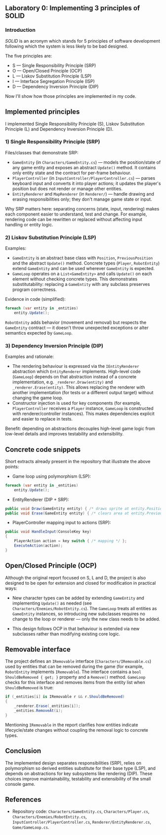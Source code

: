 ## Laboratory 0: Implementing 3 principles of SOLID

### Introduction

_SOLID_ is an acronym which stands for 5 principles of software development following which the system is less likely to be bad designed.

The five principles are:

- S — Single Responsibility Principle (SRP)
- O — Open/Closed Principle (OCP)
- L — Liskov Substitution Principle (LSP)
- I — Interface Segregation Principle (ISP)
- D — Dependency Inversion Principle (DIP)

Now I'll show how those principles are implemented in my code. 

## Implemented principles

I implemented Single Responsibility Principle (S), Liskov Substitution Principle (L) and Dependency Inversion Principle (D).

### 1) Single Responsibility Principle (SRP)

Files/classes that demonstrate SRP:

- `GameEntity` (in `Characters/GameEntity.cs`) — models the position/state of any game entity and exposes an abstract `Update()` method. It contains only entity state and the contract for per-frame behaviour.
- `PlayerController` (in `InputController/PlayerController.cs`) — parses keyboard input and converts it into player actions; it updates the player's position but does not render or manage other entities.
- `EntityRenderer` and `MapRenderer` (in `Renderer/`) — handle drawing and erasing responsibilities only; they don't manage game state or input.

Why SRP matters here: separating concerns (state, input, rendering) makes each component easier to understand, test and change. For example, rendering code can be rewritten or replaced without affecting input handling or entity logic.

### 2) Liskov Substitution Principle (LSP)

Examples:

- `GameEntity` is an abstract base class with `Position`, `PreviousPosition` and the abstract `Update()` method. Concrete types (`Player`, `RobotEntity`) extend `GameEntity` and can be used wherever `GameEntity` is expected.
- `GameLoop` operates on a `List<GameEntity>` and calls `Update()` on each element without checking concrete types. This demonstrates substitutability: replacing a `GameEntity` with any subclass preserves program correctness.

Evidence in code (simplified):

```csharp
foreach (var entity in _entities)
	entity.Update();
```

`RobotEntity` adds behavior (movement and removal) but respects the `GameEntity` contract — it doesn't throw unexpected exceptions or alter semantics expected by `GameLoop`.

### 3) Dependency Inversion Principle (DIP)

Examples and rationale:

- The rendering behaviour is expressed via the `IEntityRenderer` abstraction which `EntityRenderer` implements. High-level code (`GameLoop`) depends on that abstraction instead of a concrete implementation, e.g. `_renderer.Draw(entity)` and `_renderer.Erase(entity)`. This allows replacing the renderer with another implementation (for tests or a different output target) without changing the game loop.
- Constructor injection is used for key components (for example, `PlayerController` receives a `Player` instance, `GameLoop` is constructed with renderer/controller instances). This makes dependencies explicit and easier to replace in tests.

Benefit: depending on abstractions decouples high-level game logic from low-level details and improves testability and extensibility.

## Concrete code snippets

Short extracts already present in the repository that illustrate the above points:

- Game loop using polymorphism (LSP):

```csharp
foreach (var entity in _entities)
	entity.Update();
```

- EntityRenderer (DIP + SRP):

```csharp
public void Draw(GameEntity entity) { /* draws sprite at entity.Position */ }
public void Erase(GameEntity entity) { /* clears area at entity.PreviousPosition */ }
```

- PlayerController mapping input to actions (SRP):

```csharp
public void HandleInput(ConsoleKey key)
{
	PlayerAction action = key switch { /* mapping */ };
	ExecuteAction(action);
}
```

## Open/Closed Principle (OCP)

Although the original report focused on S, L and D, the project is also designed to be open for extension and closed for modification in practical ways:

- New character types can be added by extending `GameEntity` and implementing `Update()` as needed (see `Characters/Enemies/RobotEntity.cs`). The `GameLoop` treats all entities as `GameEntity` instances, so introducing new subclasses requires no change to the loop or renderer — only the new class needs to be added.

- This design follows OCP in that behaviour is extended via new subclasses rather than modifying existing core logic.

## Removable interface

The project defines an `IRemovable` interface (`Characters/IRemovable.cs`) used by entities that can be removed during the game (for example, `RobotEntity` implements `IRemovable`). The interface contains a `bool ShouldBeRemoved { get; }` property and a `Remove()` method. `GameLoop` checks for this interface and removes items from the entity list when `ShouldBeRemoved` is true:

```csharp
if (_entities[i] is IRemovable r && r.ShouldBeRemoved)
{
	_renderer.Erase(_entities[i]);
	_entities.RemoveAt(i);
}
```

Mentioning `IRemovable` in the report clarifies how entities indicate lifecycle/state changes without coupling the removal logic to concrete types.

## Conclusion

The implemented design separates responsibilities (SRP), relies on polymorphism so derived entities substitute for their base type (LSP), and depends on abstractions for key subsystems like rendering (DIP). These choices improve maintainability, testability and extensibility of the small console game.

## References

- Repository code: `Characters/GameEntity.cs`, `Characters/Player.cs`, `Characters/Enemies/RobotEntity.cs`, `InputController/PlayerController.cs`, `Renderer/EntityRenderer.cs`, `Game/GameLoop.cs`.
